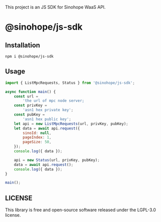 This project is an JS SDK for Sinohope WaaS API. 
# @sinohope/js-sdk

## Installation
```
npm i @sinohope/js-sdk
```

## Usage

```js
import { ListMpcRequests, Status } from '@sinohope/js-sdk';

async function main() {
    const url =
        'the url of mpc node server;
    const privKey =
        'asn1 hex private key';
    const pubKey =
        'asn1 hex public key';
    let api = new ListMpcRequests(url, privKey, pubKey);
    let data = await api.request({
        sinoId: null,
        pageIndex: 1,
        pageSize: 50,
    });
    console.log({ data });

    api = new Status(url, privKey, pubKey);
    data = await api.request();
    console.log({ data });
}

main();

```

## LICENSE

This library is free and open-source software released under the LGPL-3.0 license.